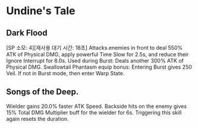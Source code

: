 # Undine's Tale

## Dark Flood

[SP 소모: 4][재사용 대기 시간: 18초] Attacks enemies in front to deal 550% ATK of Physical DMG, apply powerful Time Slow for 2.5s, and reduce their Ignore Interrupt for 8.0s. Used during Burst: Deals another 300% ATK of Physical DMG.
Swallowtail Phantasm equip bonus: Entering Burst gives 250 Veil. If not in Burst mode, then enter Warp State.

## Songs of the Deep.

Wielder gains 20.0% faster ATK Speed. Backside hits on the enemy gives 15% Total DMG Multiplier buff for the wielder for 6s. Triggering this skill again resets the duration.
